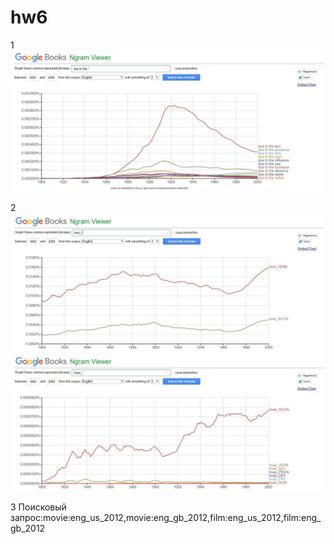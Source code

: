 # hw6

1
![](https://github.com/Kalashnikova55/hw6/blob/master/DUE%20YO%20THE.jpg)

2
![](https://github.com/Kalashnikova55/hw6/blob/master/LOOK.jpg)
![](https://github.com/Kalashnikova55/hw6/blob/master/HOAX.jpg)

3
Поисковый запрос:movie:eng_us_2012,movie:eng_gb_2012,film:eng_us_2012,film:eng_gb_2012
